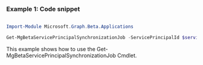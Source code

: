 ### Example 1: Code snippet

```powershell

Import-Module Microsoft.Graph.Beta.Applications

Get-MgBetaServicePrincipalSynchronizationJob -ServicePrincipalId $servicePrincipalId

```
This example shows how to use the Get-MgBetaServicePrincipalSynchronizationJob Cmdlet.

